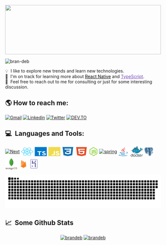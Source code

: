 

<!--<a href="https://github.com/jairopadilla19" target="_blank"><img align="center" height="140" width="100%" src="https://user-images.githubusercontent.com/26912874/132787826-0793759f-cc45-49b6-b06f-b8f2b403939a.gif"/></a>-->

<!-- <meta charset="UTF-8"> -->
<a href="https://github.com/jairopadilla19" target="_blank"><img align="center" height="160" width="100%" src="https://user-images.githubusercontent.com/26912874/164779999-a139b930-184f-4ee4-8a43-4e7ba4902e52.gif"/></a>


<!--<h2 align="center">&nbsp;A passionate web developer from Bolivia</h2> -->

<p align="left"> <img src="https://komarev.com/ghpvc/?username=jairopadilla19&label=Profile%20views&color=0e75b6&style=flat" alt="bran-deb" /></p>
  	
  💡 &nbsp;I like to explore new trends and learn new technologies.\
  🌱 &nbsp;I'm on track for learning more about <a style="color:#000000" href="https://reactnative.dev/" target="_blank"><u>React Native</u></a> and <a style="color:#764ABC" href="https://www.typescriptlang.org/" target="_blank"><u>TypeScript</u></a>. \
  💬 &nbsp;Feel free to reach out to me for consulting or just for some interesting discussion.
</p>
 
 
<h2 align="left">🌎&nbsp;How to reach me:</h2>
<p>
 <a href="mailto:jairo.padilla.deb19@gmail.com" target="_blank"><img alt="Gmail" src="https://img.shields.io/badge/-Gmail-%23333?style=for-the-badge&logo=gmail&logoColor=white"></a>
 <a href="https://linkedin.com/in/brandon-padilla-villca/" target="_blank"><img alt="Linkedin" src="https://img.shields.io/badge/-LinkedIn-%230077B5?style=for-the-badge&logo=linkedin&logoColor=white"></a>
 <a href="https://twitter.com/@deb_jairo" target="_blank"><img alt="Twitter" src="https://img.shields.io/badge/-Twitter-1DA1F2?style=for-the-badge&logo=Twitter&logoColor=white" /></a>
 <a href="https://dev.to/deb_jairo" target="_blank"><img alt="DEV.TO" src="https://img.shields.io/badge/-community-0A0A0A?style=for-the-badge&logo=dev.to&logoColor=white" /></a>
</p>


<h2 align="left">💻 &nbsp;Languages and Tools:</h2>

<div width="100%">
  <a href="https://nextjs.org/" target="_blank"><img align="center" alt="Next" height="30" width="40" href="https://nextjs.org/" target="_blank" src="https://user-images.githubusercontent.com/26912874/164787083-44e88a72-314a-43f5-a761-16c9b36cea61.svg"></a>
  <a href="https://reactjs.org/" target="_blank"><img align="center" alt="React" height="30" width="40" href="https://reactjs.org/" target="_blank" src="https://raw.githubusercontent.com/devicons/devicon/master/icons/react/react-original.svg"></a>
  <a><img align="center" alt="Ts" height="30" width="40" src="https://raw.githubusercontent.com/devicons/devicon/master/icons/typescript/typescript-plain.svg"></a>
  <a href="https://developer.mozilla.org/en-US/docs/Web/JavaScript" target="_blank"><img align="center" alt="Js" height="30" width="40" src="https://raw.githubusercontent.com/devicons/devicon/master/icons/javascript/javascript-plain.svg"></a>
  <a href="https://www.w3schools.com/css/" target="_blank"><img align="center" alt="CSS" height="30" width="40" src="https://raw.githubusercontent.com/devicons/devicon/master/icons/css3/css3-plain.svg"></a>
  <a href="https://www.w3.org/html/" target="_blank"><img align="center" alt="HTML" height="30" width="40" src="https://raw.githubusercontent.com/devicons/devicon/master/icons/html5/html5-plain.svg"></a>
  <a href=""><img align="center" alt="Node" height="30" width="30" src="https://raw.githubusercontent.com/devicons/devicon/master/icons/nodejs/nodejs-original.svg"></a>
  <a href="https://spring.io/" target="_blank"><img align="center" src="https://www.vectorlogo.zone/logos/springio/springio-icon.svg" alt="spring" width="30" height="30" /></a><img align="center" alt="java" width="40" height="30"src="https://raw.githubusercontent.com/devicons/devicon/master/icons/java/java-original.svg" /></a>
  <a href="https://www.docker.com/" target="_blank"><img align="center" src="https://raw.githubusercontent.com/devicons/devicon/master/icons/docker/docker-original-wordmark.svg" alt="docker" width="40" height="40" /></a>
  <a href="https://www.postgresql.org" target="_blank"><img align="center" src="https://raw.githubusercontent.com/devicons/devicon/master/icons/postgresql/postgresql-plain.svg" alt="postgresql" width="30" height="30" /></a>
  <a href="https://www.mongodb.com/" target="_blank"><img align="center" src="https://raw.githubusercontent.com/devicons/devicon/master/icons/mongodb/mongodb-original-wordmark.svg" alt="mongodb" width="40" height="40" /></a>
  <img align="center" alt="Firebase" height="30" width="30" src="https://raw.githubusercontent.com/devicons/devicon/master/icons/firebase/firebase-plain.svg">
  <img align="center" alt="Heroku" height="30" width="30" src="https://raw.githubusercontent.com/devicons/devicon/master/icons/heroku/heroku-original.svg">
</div>


![Snake animation](https://github.com/bran-deb/bran-deb/blob/output/github-contribution-grid-snake.svg)

<h2>📈 &nbsp;Some Github Stats</h2>
<div align="center">
  <a href="https://github.com/bran-deb"><img align="center" height="180em"
     src="https://github-readme-stats.vercel.app/api?username=bran-deb&show_icons=true&theme=github_dark&include_all_commits=true&count_private=true&custom_title=Bran's%20Stats" alt="brandeb"/></a>
  <a href="https://github.com/bran-deb"><img align="center" height="180em"
     src="https://github-readme-stats.vercel.app/api/top-langs/?username=bran-deb&layout=compact&langs_count=7&theme=github_dark&custom_title=Languages" alt="brandeb"/></a>  
</div>

<span align="right">
